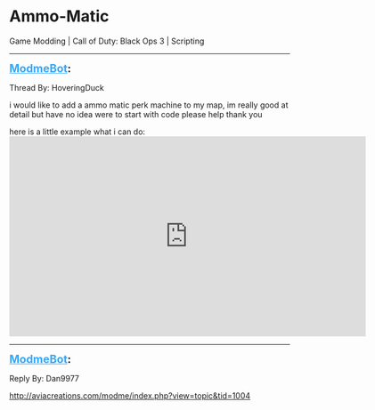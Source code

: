 # Ammo-Matic
Game Modding | Call of Duty: Black Ops 3 | Scripting

---
<strong style="font-size: 1.4em;"><span style="text-decoration: underline;text-decoration-color: #34a7f9;"><span style="color:#34a7f9;">ModmeBot</span></span>:</strong>

<p>Thread By: HoveringDuck<br /><p style="text-align:left;">i would like to add a ammo matic perk machine to my map, im really good at detail but have no idea were to start with code please help thank you</p><p style="text-align:left;"></p><p style="text-align:left;">here is a little example what i can do: <iframe type="text/html" width="640" height="360" src="https://www.youtube.com/embed/a/lEE3dk4" frameborder="0"></iframe></p></p>

---
<strong style="font-size: 1.4em;"><span style="text-decoration: underline;text-decoration-color: #34a7f9;"><span style="color:#34a7f9;">ModmeBot</span></span>:</strong>

<p>Reply By: Dan9977<br /><p style="text-align:left;"><a href="http://aviacreations.com/modme/index.php?view=topic&tid=1004">http://aviacreations.com/modme/index.php?view=topic&amp;tid=1004</a></p></p>
